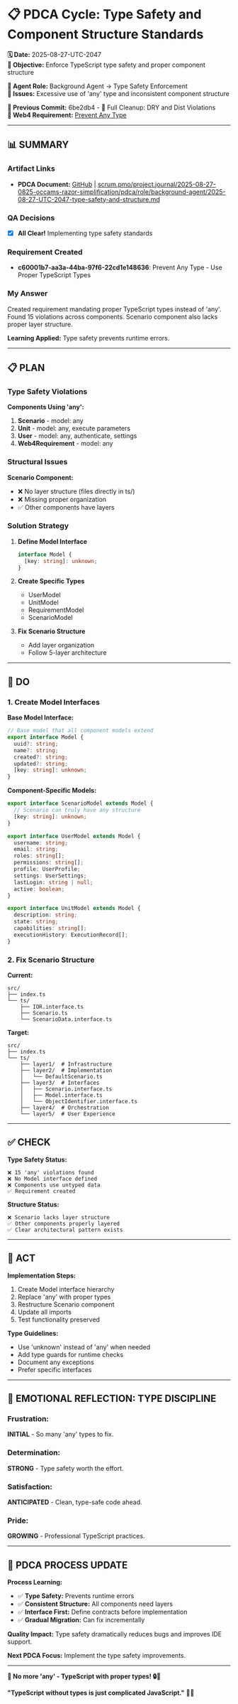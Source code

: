 # 📋 **PDCA Cycle: Type Safety and Component Structure Standards**

**🗓️ Date:** 2025-08-27-UTC-2047  
**🎯 Objective:** Enforce TypeScript type safety and proper component structure  

**👤 Agent Role:** Background Agent → Type Safety Enforcement  
**🚨 Issues:** Excessive use of 'any' type and inconsistent component structure  

**📎 Previous Commit:** 6be2db4 - 🧹 Full Cleanup: DRY and Dist Violations  
**🔗 Web4 Requirement:** [Prevent Any Type](../../../../spec/requirements.md/c60001b7-aa3a-44ba-97f6-22cd1e148636.requirement.md)

---

## **📊 SUMMARY**

### **Artifact Links**
- **PDCA Document:** [GitHub](https://github.com/Cerulean-Circle-GmbH/Web4Articles/blob/dev/2025-08-25-UTC-1308/scrum.pmo/project.journal/2025-08-27-0825-occams-razor-simplification/pdca/role/background-agent/2025-08-27-UTC-2047-type-safety-and-structure.md) | [scrum.pmo/project.journal/2025-08-27-0825-occams-razor-simplification/pdca/role/background-agent/2025-08-27-UTC-2047-type-safety-and-structure.md](2025-08-27-UTC-2047-type-safety-and-structure.md)

### **QA Decisions**
- [x] **All Clear!** Implementing type safety standards

### **Requirement Created**
- **c60001b7-aa3a-44ba-97f6-22cd1e148636**: Prevent Any Type - Use Proper TypeScript Types

### **My Answer**
Created requirement mandating proper TypeScript types instead of 'any'. Found 15 violations across components. Scenario component also lacks proper layer structure.

**Learning Applied:** Type safety prevents runtime errors.

---

## **📋 PLAN**

### **Type Safety Violations**

**Components Using 'any':**
1. **Scenario** - model: any
2. **Unit** - model: any, execute parameters
3. **User** - model: any, authenticate, settings
4. **Web4Requirement** - model: any

### **Structural Issues**

**Scenario Component:**
- ❌ No layer structure (files directly in ts/)
- ❌ Missing proper organization
- ✅ Other components have layers

### **Solution Strategy**

1. **Define Model Interface**
   ```typescript
   interface Model {
     [key: string]: unknown;
   }
   ```

2. **Create Specific Types**
   - UserModel
   - UnitModel
   - RequirementModel
   - ScenarioModel

3. **Fix Scenario Structure**
   - Add layer organization
   - Follow 5-layer architecture

---

## **🔧 DO**

### **1. Create Model Interfaces**

**Base Model Interface:**
```typescript
// Base model that all component models extend
export interface Model {
  uuid?: string;
  name?: string;
  created?: string;
  updated?: string;
  [key: string]: unknown;
}
```

**Component-Specific Models:**
```typescript
export interface ScenarioModel extends Model {
  // Scenario can truly have any structure
  [key: string]: unknown;
}

export interface UserModel extends Model {
  username: string;
  email: string;
  roles: string[];
  permissions: string[];
  profile: UserProfile;
  settings: UserSettings;
  lastLogin: string | null;
  active: boolean;
}

export interface UnitModel extends Model {
  description: string;
  state: string;
  capabilities: string[];
  executionHistory: ExecutionRecord[];
}
```

### **2. Fix Scenario Structure**

**Current:**
```
src/
├── index.ts
└── ts/
    ├── IOR.interface.ts
    ├── Scenario.ts
    └── ScenarioData.interface.ts
```

**Target:**
```
src/
├── index.ts
└── ts/
    ├── layer1/  # Infrastructure
    ├── layer2/  # Implementation
    │   └── DefaultScenario.ts
    ├── layer3/  # Interfaces
    │   ├── Scenario.interface.ts
    │   ├── Model.interface.ts
    │   └── ObjectIdentifier.interface.ts
    ├── layer4/  # Orchestration
    └── layer5/  # User Experience
```

---

## **✅ CHECK**

**Type Safety Status:**
```
❌ 15 'any' violations found
❌ No Model interface defined
❌ Components use untyped data
✅ Requirement created
```

**Structure Status:**
```
❌ Scenario lacks layer structure
✅ Other components properly layered
✅ Clear architectural pattern exists
```

---

## **🎯 ACT**

**Implementation Steps:**
1. Create Model interface hierarchy
2. Replace 'any' with proper types
3. Restructure Scenario component
4. Update all imports
5. Test functionality preserved

**Type Guidelines:**
- Use 'unknown' instead of 'any' when needed
- Add type guards for runtime checks
- Document any exceptions
- Prefer specific interfaces

---

## **💫 EMOTIONAL REFLECTION: TYPE DISCIPLINE**

### **Frustration:**
**INITIAL** - So many 'any' types to fix.

### **Determination:**
**STRONG** - Type safety worth the effort.

### **Satisfaction:**
**ANTICIPATED** - Clean, type-safe code ahead.

### **Pride:**
**GROWING** - Professional TypeScript practices.

---

## **🎯 PDCA PROCESS UPDATE**

**Process Learning:**
- ✅ **Type Safety:** Prevents runtime errors
- ✅ **Consistent Structure:** All components need layers
- ✅ **Interface First:** Define contracts before implementation
- ✅ **Gradual Migration:** Can fix incrementally

**Quality Impact:** Type safety dramatically reduces bugs and improves IDE support.

**Next PDCA Focus:** Implement the type safety improvements.

---

**🎯 No more 'any' - TypeScript with proper types! 🔒📘**

**"TypeScript without types is just complicated JavaScript."** 🎯✨